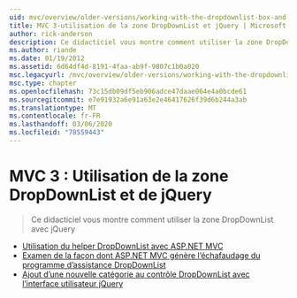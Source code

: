 ```yaml
---
uid: mvc/overview/older-versions/working-with-the-dropdownlist-box-and-jquery/index
title: MVC 3-utilisation de la zone DropDownList et jQuery | Microsoft Docs
author: rick-anderson
description: Ce didacticiel vous montre comment utiliser la zone DropDownList avec jQuery
ms.author: riande
ms.date: 01/19/2012
ms.assetid: 6d64df4d-8191-4faa-ab9f-9807c1b0a020
msc.legacyurl: /mvc/overview/older-versions/working-with-the-dropdownlist-box-and-jquery
msc.type: chapter
ms.openlocfilehash: 73c15db09df5eb906adce47daae064e4a0bcde61
ms.sourcegitcommit: e7e91932a6e91a63e2e46417626f39d6b244a3ab
ms.translationtype: MT
ms.contentlocale: fr-FR
ms.lasthandoff: 03/06/2020
ms.locfileid: "78559443"
---
```

# <a name="mvc-3---working-with-the-dropdownlist-box-and-jquery"></a>MVC 3 : Utilisation de la zone DropDownList et de jQuery

> Ce didacticiel vous montre comment utiliser la zone DropDownList avec jQuery

- [Utilisation du helper DropDownList avec ASP.NET MVC](using-the-dropdownlist-helper-with-aspnet-mvc.md)
- [Examen de la façon dont ASP.NET MVC génère l’échafaudage du programme d’assistance DropDownList](examining-how-aspnet-mvc-scaffolds-the-dropdownlist-helper.md)
- [Ajout d’une nouvelle catégorie au contrôle DropDownList avec l’interface utilisateur jQuery](adding-a-new-category-to-the-dropdownlist-using-jquery-ui.md)
